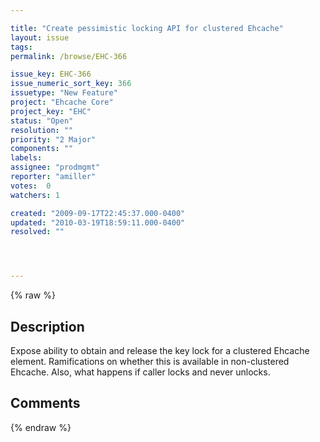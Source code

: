 ```yaml
---

title: "Create pessimistic locking API for clustered Ehcache"
layout: issue
tags: 
permalink: /browse/EHC-366

issue_key: EHC-366
issue_numeric_sort_key: 366
issuetype: "New Feature"
project: "Ehcache Core"
project_key: "EHC"
status: "Open"
resolution: ""
priority: "2 Major"
components: ""
labels: 
assignee: "prodmgmt"
reporter: "amiller"
votes:  0
watchers: 1

created: "2009-09-17T22:45:37.000-0400"
updated: "2010-03-19T18:59:11.000-0400"
resolved: ""




---
```


{% raw %}

## Description

<div markdown="1" class="description">

Expose ability to obtain and release the key lock for a clustered Ehcache element.  Ramifications on whether this is available in non-clustered Ehcache.  Also, what happens if caller locks and never unlocks.  

</div>

## Comments



{% endraw %}
